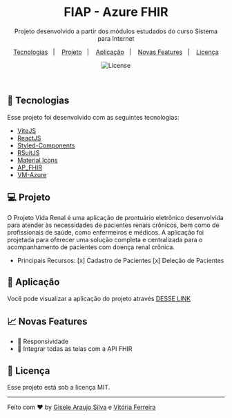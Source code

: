 <h1 align="center">FIAP - Azure FHIR</h1>

<p align="center">
Projeto desenvolvido a partir dos módulos estudados do curso Sistema para Internet
</p>

<p align="center">
  <a href="#-tecnologias">Tecnologias</a>&nbsp;&nbsp;&nbsp;|&nbsp;&nbsp;&nbsp;
  <a href="#-projeto">Projeto</a>&nbsp;&nbsp;&nbsp;|&nbsp;&nbsp;&nbsp;
  <a href="#-layout">Aplicação</a>&nbsp;&nbsp;&nbsp;|&nbsp;&nbsp;&nbsp;
  <a href="#-features">Novas Features</a>&nbsp;&nbsp;&nbsp;|&nbsp;&nbsp;&nbsp;
  <a href="#memo-licença">Licença</a>
</p>

<p align="center">
  <img alt="License" src="https://img.shields.io/static/v1?label=license&message=MIT&color=49AA26&labelColor=000000">
</p>

<br>

<p align="center">
  <!-- GIF -->
</p>

## 🚀 Tecnologias

Esse projeto foi desenvolvido com as seguintes tecnologias:

- [ViteJS](https://vitejs.dev/)
- [ReactJS](https://react.dev/)
- [Styled-Components](https://styled-components.com/)
- [RSuitJS](https://rsuitejs.com/)
- [Material Icons](https://mui.com/)
- [AP_FHIR](https://learn.microsoft.com/en-us/azure/healthcare-apis/azure-api-for-fhir/overview)
- [VM-Azure](https://azure.microsoft.com/pt-br/products/virtual-machines/spot/?&ef_id=_k_Cj0KCQjwhL6pBhDjARIsAGx8D5_TP8-bIOILRtRR1Cv0tnNYp9U49DM3cOgRHpKf9DKRCC_K_1eoxHgaAu4EEALw_wcB_k_&OCID=AIDcmmzmnb0182_SEM__k_Cj0KCQjwhL6pBhDjARIsAGx8D5_TP8-bIOILRtRR1Cv0tnNYp9U49DM3cOgRHpKf9DKRCC_K_1eoxHgaAu4EEALw_wcB_k_&gclid=Cj0KCQjwhL6pBhDjARIsAGx8D5_TP8-bIOILRtRR1Cv0tnNYp9U49DM3cOgRHpKf9DKRCC_K_1eoxHgaAu4EEALw_wcB)

## 💻 Projeto

O Projeto Vida Renal é uma aplicação de prontuário eletrônico desenvolvida para atender às necessidades de pacientes renais crônicos, bem como de profissionais de saúde, como enfermeiros e médicos. A aplicação foi projetada para oferecer uma solução completa e centralizada para o acompanhamento de pacientes com doença renal crônica.

- Principais Recursos:
  [x] Cadastro de Pacientes
  [x] Deleção de Pacientes

## 🔖 Aplicação

Você pode visualizar a aplicação do projeto através [DESSE LINK](https://frontend-vida-renal.vercel.app)

## 📈 Novas Features

- :construction: Responsividade
- :construction: Integrar todas as telas com a API FHIR

## :memo: Licença

Esse projeto está sob a licença MIT.

---

Feito com ♥ by [Gisele Araujo Silva](https://www.linkedin.com/in/gisele-araujo-silva/) e [Vitória Ferreira](https://www.linkedin.com/in/vic-ferreira/)

